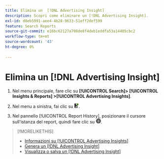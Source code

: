 ```yaml
---
title: Elimina un  [!DNL Advertising Insight]
description: Scopri come eliminare un [!DNL Advertising Insight].
exl-id: d8eb5991-aee4-4b28-9633-51eff2def599
feature: Search Reports
source-git-commit: e16bc62127a708de8f4deb1eddfa53a14405cbc2
workflow-type: tm+mt
source-wordcount: '43'
ht-degree: 0%

---
```


# Elimina un [!DNL Advertising Insight]

1. Nel menu principale, fare clic su **[!UICONTROL Search]> [!UICONTROL Insights & Reports] >[!UICONTROL Advertising Insights]**.

2. Nel menu a sinistra, fai clic su ![Report](/help/search-social-commerce/assets/insight-reports.png "Report").

3. Nel pannello [!UICONTROL Report History], posizionare il cursore sull&#39;istanza del report, quindi fare clic su ![Elimina](/help/search-social-commerce/assets/insight-delete.png "Elimina").

>[!MORELIKETHIS]
>
>* [Informazioni su [!UICONTROL Advertising Insights]](insight-about.md)
>* [Genera un [!DNL Advertising Insight]](insight-generate.md)
>* [Visualizza o salva un [!DNL Advertising Insight]](insight-view-save.md)
